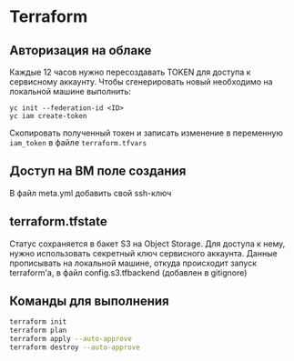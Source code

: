 # Terraform

## Авторизация на облаке

Каждые 12 часов нужно пересоздавать TOKEN для доступа к сервисному аккаунту.
Чтобы сгенерировать новый необходимо на локальной машине выполнить:

```
yc init --federation-id <ID>
yc iam create-token
```

Скопировать полученный токен и записать изменение в переменную `iam_token` в файле `terraform.tfvars`

## Доступ на ВМ поле создания

В файл meta.yml добавить свой ssh-ключ

## terraform.tfstate

Статус сохраняется в бакет S3 на Object Storage. Для доступа к нему, нужно использовать секретный ключ сервисного аккаунта.
Данные прописывать на локальной машине, откуда происходит запуск terraform'а, в файл config.s3.tfbackend (добавлен в gitignore)

## Команды для выполнения

```bash
terraform init
terraform plan
terraform apply --auto-approve
terraform destroy --auto-approve
```
